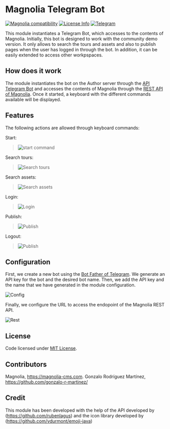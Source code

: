 # Magnolia Telegram Bot

[![Magnolia compatibility](https://img.shields.io/badge/magnolia--cms-6.0-brightgreen.svg)](https://www.magnolia-cms.com)  [![License Info](http://img.shields.io/badge/license-The%20MIT%20License-brightgreen.svg)](https://github.com/gonzalo-r-martinez/magnolia-telegram-bot/blob/master/LICENSE)  [![Telegram](http://trellobot.doomdns.org/telegrambadge.svg)](https://telegram.me/JavaBotsApi)  

This module instantiates a Telegram Bot, which accesses to the contents of Magnolia. Initially, this bot is designed to work with the community demo version. It only allows to search the tours and assets and also to publish pages when the user has logged in through the bot. In addition, it can be easily extended to access other workpspaces.

## How does it work

The module instantiates the bot on the Author server through the [API Telegram Bot](https://github.com/rubenlagus/TelegramBots/tree/master/telegrambots-chat-session-bot) and accesses the contents of Magnolia through the [REST API of Magnolia](https://documentation.magnolia-cms.com/display/DOCS60/REST+API). Once it started, a keyboard with the different commands available will be displayed.

## Features

The following actions are allowed through keyboard commands:

Start: 
>![start command](https://github.com/gonzalo-r-martinez/telegram-bot-magnolia/raw/master/src/main/resources/telegram-bot-magnolia/webresources/demo/start.png)

Search tours: 
>![Search tours](https://github.com/gonzalo-r-martinez/telegram-bot-magnolia/raw/master/src/main/resources/telegram-bot-magnolia/webresources/demo/tours.png)

Search assets: 
>![Search assets](https://github.com/gonzalo-r-martinez/telegram-bot-magnolia/raw/master/src/main/resources/telegram-bot-magnolia/webresources/demo/assets.png)

Login: 
>![Login](https://github.com/gonzalo-r-martinez/telegram-bot-magnolia/raw/master/src/main/resources/telegram-bot-magnolia/webresources/demo/login.png)

Publish: 
>![Publish](https://github.com/gonzalo-r-martinez/telegram-bot-magnolia/raw/master/src/main/resources/telegram-bot-magnolia/webresources/demo/publish.png)

Logout: 
>![Publish](https://github.com/gonzalo-r-martinez/telegram-bot-magnolia/raw/master/src/main/resources/telegram-bot-magnolia/webresources/demo/logout.png)

## Configuration

First, we create a new bot using the [Bot Father of Telegram](https://telegram.me/botfather). We generate an API key for the bot and the desired bot name. Then, we add the API key and the name that we have generated in the module configuration.

![Config](https://github.com/gonzalo-r-martinez/telegram-bot-magnolia/raw/master/src/main/resources/telegram-bot-magnolia/webresources/demo/config.png)

Finally, we configure the URL to access the endopoint of the Magnolia REST API.

![Rest](https://github.com/gonzalo-r-martinez/telegram-bot-magnolia/raw/master/src/main/resources/telegram-bot-magnolia/webresources/demo/rest.png)

## License
Code licensed under [MIT License](http://opensource.org/licenses/mit-license.html "MIT License").

## Contributors
Magnolia, https://magnolia-cms.com.
Gonzalo Rodríguez Martínez, https://github.com/gonzalo-r-martinez/

## Credit
This module has been developed with the help of the API developed by (https://github.com/rubenlagus) and the icon library developed by (https://github.com/vdurmont/emoji-java)
